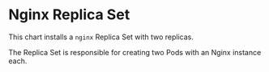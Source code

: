 # Nginx Replica Set

This chart installs a `nginx` Replica Set with two replicas.

The Replica Set is responsible for creating two Pods with an Nginx instance each.
